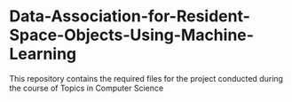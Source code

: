 # Data-Association-for-Resident-Space-Objects-Using-Machine-Learning
This repository contains the required files for the project conducted during the course of Topics in Computer Science

